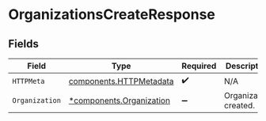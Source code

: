 # OrganizationsCreateResponse


## Fields

| Field                                                               | Type                                                                | Required                                                            | Description                                                         |
| ------------------------------------------------------------------- | ------------------------------------------------------------------- | ------------------------------------------------------------------- | ------------------------------------------------------------------- |
| `HTTPMeta`                                                          | [components.HTTPMetadata](../../models/components/httpmetadata.md)  | :heavy_check_mark:                                                  | N/A                                                                 |
| `Organization`                                                      | [*components.Organization](../../models/components/organization.md) | :heavy_minus_sign:                                                  | Organization created.                                               |